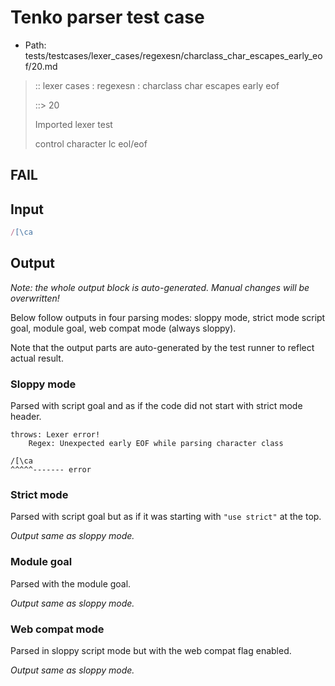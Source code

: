# Tenko parser test case

- Path: tests/testcases/lexer_cases/regexesn/charclass_char_escapes_early_eof/20.md

> :: lexer cases : regexesn : charclass char escapes early eof
>
> ::> 20
>
> Imported lexer test
>
> control character lc eol/eof

## FAIL

## Input

`````js
/[\ca
`````

## Output

_Note: the whole output block is auto-generated. Manual changes will be overwritten!_

Below follow outputs in four parsing modes: sloppy mode, strict mode script goal, module goal, web compat mode (always sloppy).

Note that the output parts are auto-generated by the test runner to reflect actual result.

### Sloppy mode

Parsed with script goal and as if the code did not start with strict mode header.

`````
throws: Lexer error!
    Regex: Unexpected early EOF while parsing character class

/[\ca
^^^^^------- error
`````

### Strict mode

Parsed with script goal but as if it was starting with `"use strict"` at the top.

_Output same as sloppy mode._

### Module goal

Parsed with the module goal.

_Output same as sloppy mode._

### Web compat mode

Parsed in sloppy script mode but with the web compat flag enabled.

_Output same as sloppy mode._
